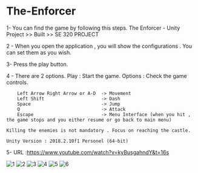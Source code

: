 # The-Enforcer
1- You can find the game by following this steps.
   The Enforcer - Unity Project >> Built >> SE 320 PROJECT

2 - When you open the application , you will show the configurations .
    You can set them as you wish.

3-  Press the play button.

4 - There are 2 options.
    Play    : Start the game.
    Options : Check the game controls.

        Left Arrow Right Arrow or A-D  -> Movement
        Left Shift                     -> Dash
        Space                          -> Jump
        Q                              -> Attack
        Escape                         -> Menu Interface (when you hit , the game stops and you either resume or go back to main menu)

    Killing the enemies is not mandatory . Focus on reaching the castle.

    Unity Version : 2018.2.10f1 Personel (64-bit)

5- URL :https://www.youtube.com/watch?v=kyBusgahndY&t=16s


![1](https://user-images.githubusercontent.com/48124105/70655161-cfff1a00-1c68-11ea-99a9-b6e3705b459e.jpg)
![2](https://user-images.githubusercontent.com/48124105/70655167-d2fa0a80-1c68-11ea-98f6-401bdd2bd4ba.jpg)
![3](https://user-images.githubusercontent.com/48124105/70655173-d7bebe80-1c68-11ea-9e82-43152526cea5.jpg)
![4](https://user-images.githubusercontent.com/48124105/70655187-dd1c0900-1c68-11ea-96ef-97ad7e34564b.jpg)
![5](https://user-images.githubusercontent.com/48124105/70655196-e016f980-1c68-11ea-872f-579eb0b7e5b5.jpg)
![6](https://user-images.githubusercontent.com/48124105/70655205-e3aa8080-1c68-11ea-8eec-6f3b46c7a26a.jpg)


